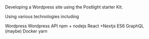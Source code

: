 Developing a Wordpress site using the Postlight starter Kit.

Using various technologies including

Wordpress
Wordpress API
npm + nodejs
React +Nextjs
ES6
GraphQL (maybe)
Docker
yarn
